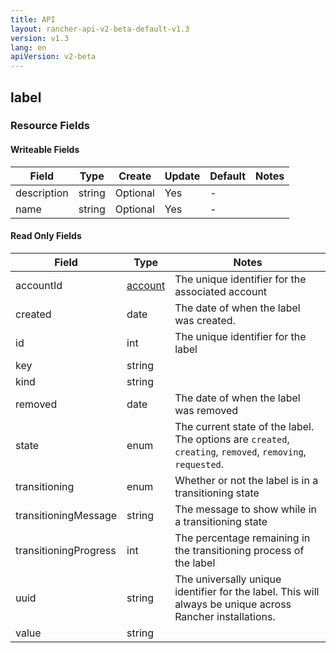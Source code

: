 ```yaml
---
title: API
layout: rancher-api-v2-beta-default-v1.3
version: v1.3
lang: en
apiVersion: v2-beta
---
```


## label



### Resource Fields

#### Writeable Fields

Field | Type | Create | Update | Default | Notes
---|---|---|---|---|---
description | string | Optional | Yes | - | 
name | string | Optional | Yes | - | 


#### Read Only Fields

Field | Type   | Notes
---|---|---
accountId | [account]({{site.baseurl}}/rancher/{{page.version}}/{{page.lang}}/api/{{page.apiVersion}}/api-resources/account/)  | The unique identifier for the associated account
created | date  | The date of when the label was created.
id | int  | The unique identifier for the label
key | string  | 
kind | string  | 
removed | date  | The date of when the label was removed
state | enum  | The current state of the label. The options are `created`, `creating`, `removed`, `removing`, `requested`.
transitioning | enum  | Whether or not the label is in a transitioning state
transitioningMessage | string  | The message to show while in a transitioning state
transitioningProgress | int  | The percentage remaining in the transitioning process of the label
uuid | string  | The universally unique identifier for the label. This will always be unique across Rancher installations.
value | string  | 


<br>
